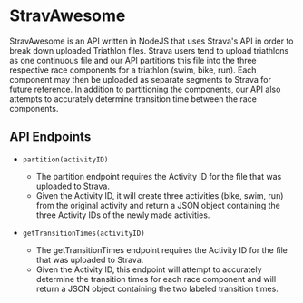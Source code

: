 # StravAwesome
StravAwesome is an API written in NodeJS that uses Strava's API in order to break down uploaded Triathlon files.
Strava users tend to upload triathlons as one continuous file and our API partitions this file into the three 
respective race components for a triathlon (swim, bike, run). Each component may then be uploaded as separate 
segments to Strava for future reference. In addition to partitioning the components, our API also attempts to 
accurately determine transition time between the race components.

## API Endpoints
* ```partition(activityID)```
  * The partition endpoint requires the Activity ID for the file that was uploaded to Strava.
  * Given the Activity ID, it will create three activities (bike, swim, run) from the original activity and 
    return a JSON object containing the three Activity IDs of the newly made activities.
    
* ```getTransitionTimes(activityID)```
  * The getTransitionTimes endpoint requires the Activity ID for the file that was uploaded to Strava.
  * Given the Activity ID, this endpoint will attempt to accurately determine the transition times for each
    race component and will return a JSON object containing the two labeled transition times.

